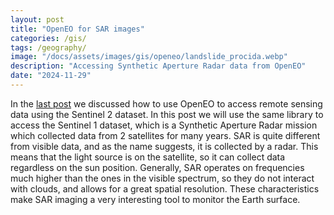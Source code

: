 ```yaml
---
layout: post
title: "OpenEO for SAR images"
categories: /gis/
tags: /geography/
image: "/docs/assets/images/gis/openeo/landslide_procida.webp"
description: "Accessing Synthetic Aperture Radar data from OpenEO"
date: "2024-11-29"
---
```


In the [last post](\gis\openeo) we discussed how to use OpenEO
to access remote sensing data using the Sentinel 2 dataset.
In this post we will use the same library to access the Sentinel 1
dataset, which is a Synthetic Aperture Radar mission which collected
data from 2 satellites for many years.
SAR is quite different from visible data, and as the name suggests,
it is collected by a radar. This means that the light source
is on the satellite, so it can collect data regardless on the sun position.
Generally, SAR operates on frequencies much higher than the ones in the visible
spectrum, so they do not interact with clouds, and allows for a great
spatial resolution.
These characteristics make SAR imaging a very interesting tool
to monitor the Earth surface.


